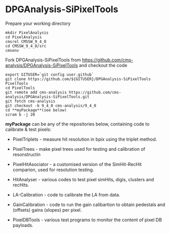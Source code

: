 
# DPGAnalysis-SiPixelTools

Prepare your working directory

```
mkdir PixelAnalysis
cd PixelAnalysis
cmsrel CMSSW_9_4_0
cd CMSSW_9_4_0/src
cmsenv
```

Fork DPGAnalysis-SiPixelTools from https://github.com/cms-analysis/DPGAnalysis-SiPixelTools and checkout the code

```
export GITUSER=`git config user.github`
git clone https://github.com/${GITUSER}/DPGAnalysis-SiPixelTools PixelTools
cd PixelTools
git remote add cms-analysis https://github.com/cms-analysis/DPGAnalysis-SiPixelTools.git
git fetch cms-analysis
git checkout -b 9_4_0 cms-analysis/9_4_0
cd **myPackage**(see below)
scram b -j 20
```

**myPackage** can be any of the repositories below, containing code to calibrate & test pixels:

- PixelTriplets - measure hit resolution in bpix using the triplet method.

- PixelTrees - make pixel trees used for testing and calibration of resonstructin

- PixelHitAsociator - a customised version of the SimHit-RecHit comparion, used for resolution testing.

- HitAnalyser - various codes to test pixel simHits, digis, clusters and recHits.

- LA-Calibration - code to calibrate the LA from data.

- GainCalibration - code to run the gain calibartion to obtain pedestals and (offsets) gains (slopes) per pixel.

- PixelDBTools - various test programs to monitor the content of pixel DB payloads.
